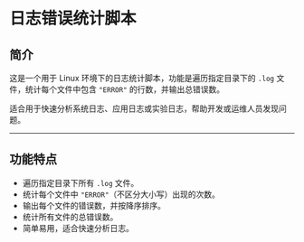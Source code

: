 # 日志错误统计脚本

## 简介
这是一个用于 Linux 环境下的日志统计脚本，功能是遍历指定目录下的 `.log` 文件，统计每个文件中包含 `"ERROR"` 的行数，并输出总错误数。  

适合用于快速分析系统日志、应用日志或实验日志，帮助开发或运维人员发现问题。

---

## 功能特点
- 遍历指定目录下所有 `.log` 文件。
- 统计每个文件中 `"ERROR"`（不区分大小写）出现的次数。
- 输出每个文件的错误数，并按降序排序。
- 统计所有文件的总错误数。
- 简单易用，适合快速分析日志。


